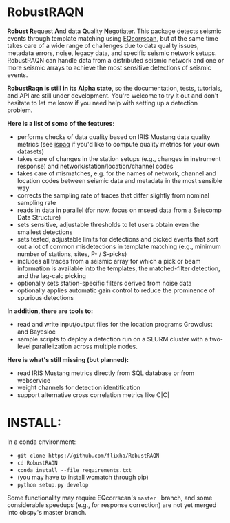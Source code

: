 # RobustRAQN
**Robust** **R**equest **A**nd data **Q**uality **N**egotiater. This package detects seismic events through template matching using [EQcorrscan](https://github.com/eqcorrscan/EQcorrscan), but at the same time takes care of a wide range of challenges due to data quality issues, metadata errors, noise, legacy data, and specific seismic network setups. RobustRAQN can handle data from a distributed seismic network and one or more seismic arrays to achieve the most sensitive detections of seismic events.

**RobustRaqn is still in its Alpha state**, so the documentation, tests, tutorials, and API are still under development. You're welcome to try it out and don't hesitate to let me know if you need help with setting up a detection problem.

**Here is a list of some of the features:**
- performs checks of data quality based on IRIS Mustang data quality metrics (see [ispaq](https://github.com/iris-edu/ispaq) if you'd like to compute quality metrics for your own datasets)
- takes care of changes in the station setups (e.g., changes in instrument response) and network/station/location/channel codes
- takes care of mismatches, e.g. for the names of network, channel and location codes between seismic data and metadata in the most sensible way
- corrects the sampling rate of traces that differ slightly from nominal sampling rate
- reads in data in parallel (for now, focus on mseed data from a Seiscomp Data Structure)
- sets sensitive, adjustable thresholds to let users obtain even the smallest detections
- sets tested, adjustable limits for detections and picked events that sort out a lot of common misdetections in template matching (e.g., minimum number of stations, sites, P- / S-picks)
- includes all traces from a seismic array for which a pick or beam information is available into the templates, the matched-filter detection, and the lag-calc picking
- optionally sets station-specific filters derived from noise data
- optionally applies automatic gain control to reduce the prominence of spurious detections

**In addition, there are tools to:**
- read and write input/output files for the location programs Growclust and Bayesloc
- sample scripts to deploy a detection run on a SLURM cluster with a two-level parallelization across multiple nodes.


**Here is what's still missing (but planned):**
- read IRIS Mustang metrics directly from SQL database or from webservice
- weight channels for detection identification
- support alternative cross correlation metrics like C|C|


# INSTALL:

In a conda environment:
- `git clone https://github.com/flixha/RobustRAQN`
- `cd RobustRAQN`
- `conda install --file requirements.txt`
- (you may have to install wcmatch through pip)
- `python setup.py develop`

Some functionality may require EQcorrscan's `master ` branch, and some considerable speedups (e.g., for response correction) are not yet merged into obspy's master branch.
